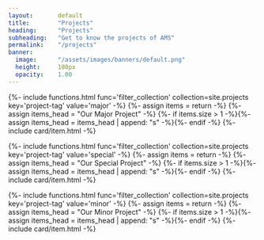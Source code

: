 ```yaml
---
layout:       default
title:        "Projects"
heading:      "Projects"
subheading:   "Get to know the projects of AMS"
permalink:    "/projects"
banner:
  image:      "/assets/images/banners/default.png"
  height:     180px
  opacity:    1.00
---
```


{%- include functions.html func='filter_collection' collection=site.projects key='project-tag' value='major' -%}
{%- assign items = return -%}
{%- assign items_head = "Our Major Project" -%}
{%- if items.size > 1 -%}{%- assign items_head = items_head | append: "s" -%}{%- endif -%}
{%- include card/item.html -%}

{%- include functions.html func='filter_collection' collection=site.projects key='project-tag' value='special' -%}
{%- assign items = return -%}
{%- assign items_head = "Our Special Project" -%}
{%- if items.size > 1 -%}{%- assign items_head = items_head | append: "s" -%}{%- endif -%}
{%- include card/item.html -%}

{%- include functions.html func='filter_collection' collection=site.projects key='project-tag' value='minor' -%}
{%- assign items = return -%}
{%- assign items_head = "Our Minor Project" -%}
{%- if items.size > 1 -%}{%- assign items_head = items_head | append: "s" -%}{%- endif -%}
{%- include card/item.html -%}
